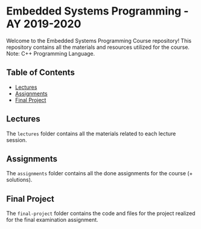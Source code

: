 # Embedded Systems Programming - AY 2019-2020

Welcome to the Embedded Systems Programming Course repository! This repository contains all the materials and resources utilized for the course. Note: C++ Programming Language.

## Table of Contents

- [Lectures](#lectures)
- [Assignments](#assignments)
- [Final Project](#final-project)

## Lectures

The `lectures` folder contains all the materials related to each lecture session.

## Assignments

The `assignments` folder contains all the done assignments for the course (+ solutions).

<!-- - [Assignment 1: Simple Calculator](assignments/assignment1)
- [Assignment 2: Array Manipulation](assignments/assignment2)
- [Assignment 3: File Handling](assignments/assignment3)
...
- [Assignment N: Advanced Project](assignments/assignmentN) -->

## Final Project

The `final-project` folder contains the code and files for the project realized for the final examination assignment.
